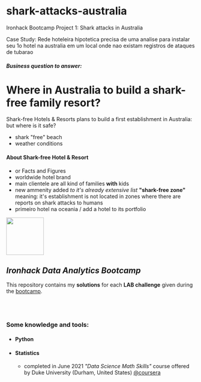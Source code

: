 # shark-attacks-australia
Ironhack Bootcamp Project 1: Shark attacks in Australia


Case Study:
Rede hoteleira hipotetica precisa de uma analise para instalar seu 1o hotel na australia em um local onde nao existam registros de ataques de tubarao



##### **Business question to answer:**

# Where in Australia to build a shark-free family resort?


Shark-free Hotels & Resorts plans to build a first establishment in Australia: but where is it safe?



- shark "free" beach
- weather conditions

#### About Shark-free Hotel & Resort
- or Facts and Figures
- worldwide hotel brand
- main clientele are all kind of families **with** kids
- new ammenity added *to it's already extensive list* **"shark-free zone"** meaning: it's establishment is not located in zones where there are reports on shark attacks to humans
- primeiro hotel na oceania / add a hotel to its portfolio











<img src="https://bit.ly/2VnXWr2" width="100">

## *Ironhack Data Analytics Bootcamp*

This repository contains my **solutions** for each **LAB challenge** given during the [bootcamp](https://www.ironhack.com/).

<br>
<br>

### Some knowledge and tools:

- #### Python
- #### Statistics
    * completed in June 2021 *"Data Science Math Skills"* course offered by Duke University (Durham, United States) [@coursera](https://www.coursera.org/learn/datasciencemathskills/home/info)

<br>
<br>
